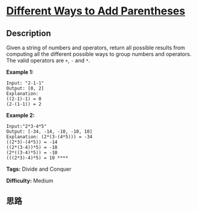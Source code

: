 # [Different Ways to Add Parentheses][title]

## Description

Given a string of numbers and operators, return all possible results from
computing all the different possible ways to group numbers and operators. The
valid operators are `+`, `-` and `*`.

**Example 1:**
            Input: "2-1-1"    Output: [0, 2]    Explanation:    ((2-1)-1) = 0     (2-(1-1)) = 2

**Example 2:**
            Input:"2*3-4*5"    Output: [-34, -14, -10, -10, 10]    Explanation: (2*(3-(4*5))) = -34     ((2*3)-(4*5)) = -14     ((2*(3-4))*5) = -10     (2*((3-4)*5)) = -10     (((2*3)-4)*5) = 10 ****


**Tags:** Divide and Conquer

**Difficulty:** Medium

## 思路

[title]: https://leetcode.com/problems/different-ways-to-add-parentheses
